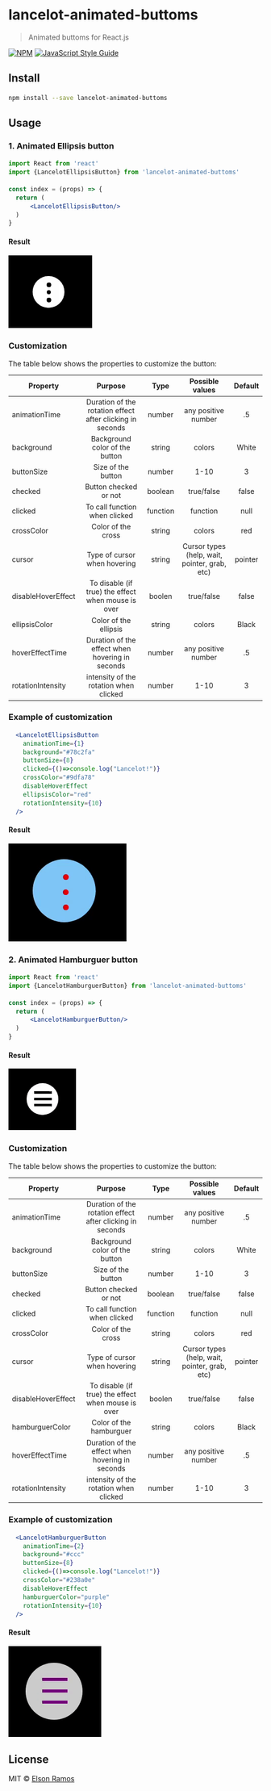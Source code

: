 # lancelot-animated-buttoms

> Animated buttoms for React.js

[![NPM](https://img.shields.io/npm/v/lancelot-animated-buttoms.svg)](https://www.npmjs.com/package/lancelot-animated-buttoms) [![JavaScript Style Guide](https://img.shields.io/badge/code_style-standard-brightgreen.svg)](https://standardjs.com)

## Install

```bash
npm install --save lancelot-animated-buttoms
```

## Usage

### 1. Animated Ellipsis button

```jsx
import React from 'react'
import {LancelotEllipsisButton} from 'lancelot-animated-buttoms'

const index = (props) => {
  return (
      <LancelotEllipsisButton/>
  )
}
```
#### Result
<img src="images/01.gif" alt="Lancelot Ellipsis Button"/>

### Customization
The table below shows the properties to customize the button:

| Property      | Purpose       | Type         | Possible values |  Default     |
| ------------- |:-------------:|:------------:|:---------------:|:------------:|
| animationTime      | Duration of the rotation effect after clicking in seconds     |number     |any positive number        |.5     |
| background      | Background color of the button     |string     |colors        |White     |
| buttonSize      | Size of the button     |number     |1-10        |3     |
| checked      | Button checked or not     |boolean     |true/false        |false     |
| clicked      | To call function when clicked     |function     |function        |null     |
| crossColor      | Color of the cross     |string     |colors        |red     |
| cursor      | Type of cursor when hovering     |string     |Cursor types (help, wait, pointer, grab, etc)        |pointer     |
| disableHoverEffect      | To disable (if true) the effect when mouse is over     |boolen     |true/false        |false     |
| ellipsisColor      | Color of the ellipsis     |string     |colors        |Black     |
| hoverEffectTime      | Duration of the effect when hovering in seconds     |number     |any positive number        |.5     |
| rotationIntensity      | intensity of the rotation when clicked     |number     |1-10        |3     |

### Example of customization
```jsx
  <LancelotEllipsisButton
    animationTime={1}
    background="#78c2fa"
    buttonSize={8}
    clicked={()=>console.log("Lancelot!")}
    crossColor="#9dfa78"
    disableHoverEffect
    ellipsisColor="red"
    rotationIntensity={10}
  />
```

#### Result
<img src="images/02.gif" alt="Customized Lancelot Ellipsis Button"/>

### 2. Animated Hamburguer button

```jsx
import React from 'react'
import {LancelotHamburguerButton} from 'lancelot-animated-buttoms'

const index = (props) => {
  return (
      <LancelotHamburguerButton/>
  )
}
```
#### Result
<img src="images/03.gif" alt="Lancelot Hamburguer Button"/>

### Customization
The table below shows the properties to customize the button:

| Property      | Purpose       | Type         | Possible values |  Default     |
| ------------- |:-------------:|:------------:|:---------------:|:------------:|
| animationTime      | Duration of the rotation effect after clicking in seconds     |number     |any positive number        |.5     |
| background      | Background color of the button     |string     |colors        |White     |
| buttonSize      | Size of the button     |number     |1-10        |3     |
| checked      | Button checked or not     |boolean     |true/false        |false     |
| clicked      | To call function when clicked     |function     |function        |null     |
| crossColor      | Color of the cross     |string     |colors        |red     |
| cursor      | Type of cursor when hovering     |string     |Cursor types (help, wait, pointer, grab, etc)        |pointer     |
| disableHoverEffect      | To disable (if true) the effect when mouse is over     |boolen     |true/false        |false     |
| hamburguerColor      | Color of the hamburguer     |string     |colors        |Black     |
| hoverEffectTime      | Duration of the effect when hovering in seconds     |number     |any positive number        |.5     |
| rotationIntensity      | intensity of the rotation when clicked     |number     |1-10        |3     |

### Example of customization
```jsx
  <LancelotHamburguerButton
    animationTime={2}
    background="#ccc"
    buttonSize={8}
    clicked={()=>console.log("Lancelot!")}
    crossColor="#238a0e"
    disableHoverEffect
    hamburguerColor="purple"
    rotationIntensity={10}
  />
```

#### Result
<img src="images/04.gif" alt="Customized Lancelot Hamburguer Button"/>

## License

MIT © [Elson Ramos](https://github.com/Elson0509)
